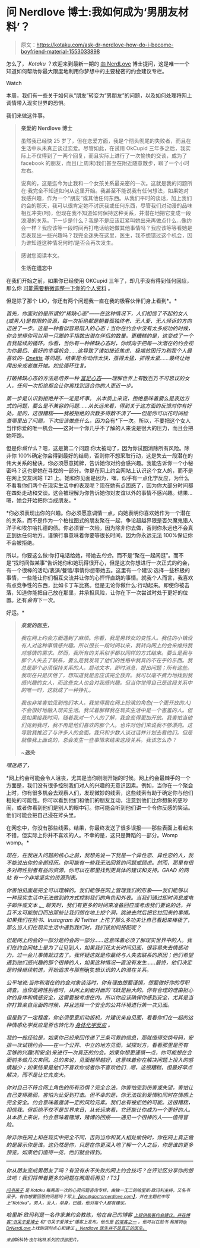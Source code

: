 # 问 Nerdlove 博士:我如何成为‘男朋友材料’？

> 原文：<https://kotaku.com/ask-dr-nerdlove-how-do-i-become-boyfriend-material-1553033898>

怎么了， *Kotaku* ？欢迎来到最新一期的 [向 NerdLove](http://kotaku.com/askdrnerdlove) 博士提问，这是唯一一个知道如何帮助你最大限度地利用你梦想中的主要秘密的约会建议专栏。

Watch

本周，我们有一些关于如何从“朋友”转变为“男朋友”的问题，以及如何处理将网上调情带入现实世界的恐惧。

我们来做这件事。

> **亲爱的 Nerdlove 博士**
> 
> 虽然我已经快 25 岁了，但在恋爱方面，我是个彻头彻尾的失败者，而且在生活中从未真正谈过恋爱。尽管如此，在试用 OkCupid 三年多之后，我实际上不仅得到了一两个回复，而且实际上进行了一次愉快的交谈，成为了 facebook 的朋友，而且(上周末)我们甚至在附近随意散步，聊了一个小时左右。
> 
> 说真的，这是迄今为止我和一个女孩关系最亲密的一次。这就是我的问题所在:我完全不知道如何从这里开始。我甚至不能说我有任何想法，如果她对我感兴趣，作为一个“朋友”或其他任何东西。从我们平时的谈话，加上我们约会的那天，我可以很肯定她不讨厌我或任何东西，尽管我们对动漫的品味相互冲突(呵)，但现在我不知道如何保持这种关系，并潜在地把它变成一段浪漫的关系。下一步是什么？我是不是应该赶紧叫她出来再做点什么...像约会一样？我应该等一段时间再打电话给她做其他事情吗？我应该等等看她是否表现出一些兴趣吗？我完全迷失在这里，医生，我不想错过这个机会，因为谁知道这种情况何时/是否会再次发生。

> 感谢您阅读本文。
> 
> **生活在遗忘中**

在我们开始之前，如果你已经使用 OKCupid 三年了，却几乎没有得到任何回应，那么你 [可能需要稍微调整一下你的个人资料](http://bit.ly/1pAkw4i) 。

但是除了那个 LiO，你还有两个问题我一直在我的极客伙伴们身上看到*。*

*首先，你面对的是所谓的“稀缺心态”——在这种情况下，人们相信了不起的女人(或男人)是有限的资源，每一次拒绝都是朝着孤独终老、无人爱、无人倾诉的方向迈进了一步。这是一种看似容易陷入的心态；当你在约会中没有太多成功的时候，你会觉得你可以用一只脚的手指数出潜在伴侣的数量。更糟糕的是，这变成了一个自我延续的循环。你看，当你有一种稀缺心态时，你倾向于把每一次潜在的约会视为你最后、最好的幸福机会……这导致了诸如接近焦虑、极端贫困行为和我个人最喜欢的- [Oneitis](http://www.doctornerdlove.com/2011/09/oneitis/all/1/) 等问题。结果是:你动作太快，推得太猛，抓得太紧……最终让她爬出来或者推开她。如此循环往复。*

*打破稀缺心态的方法是培养一种 [富足心态](http://www.doctornerdlove.com/2014/01/leveling-up-abundance-mentality/)——理解世界上有*数百万*不可思议的女人，任何一次拒绝都会让你离找到适合你的人更近一步。*

*第一步是认识到拒绝并不一定是坏事。 从本质上来说，拒绝意味着要么是表达方式的问题，要么是不兼容的问题……从长远来看，得到关于这方面的反馈对你有好处。是的，这很糟糕——我被拒绝的次数多得数不清了——但是你可以花时间检查哪里出了问题，下次应该做些什么。因为*会有*下一次。所以，不要把这个女人当作你爱的唯一机会——这对一个你几乎不了解的人来说是很大的压力，而且会把她吓跑。

但是你*做什么*？嗯，这是第二个问题:你太被动了，因为你试图消除所有风险。除非你 100%确定你会得到最好的结局，否则你不想采取行动，这是失去一段潜在的伟大关系的秘诀。你必须愿意摊牌，告诉她你对约会感兴趣。我能告诉你一个小秘密吗？这也是她在寻找的一部分。你是在网上约会网站上认识这个女人的，而不是在网上交友网站 T21 上。她和你见面是因为，嘿，似乎有一点化学反应，为什么不看看你们两个在现实生活中的表现呢？现在她有点困惑了，因为你大部分时间都在四处走动和交谈。这会被理解为你告诉她你对友谊以外的事情不感兴趣。结果…嗯，她会开始把你当成朋友。*

*你必须表现出你的兴趣。你必须愿意调情一点，向她表明你喜欢她作为一个潜在的关系，而不是作为一个柏拉图式的朋友聚在一起，争论超越界限是否欠魔鬼猎人洋子和埃尔哈扎德的债。你必须冒一次险，因为除非你去做，否则你永远也不会真正到达任何地方。谨慎行事意味着你要等很长时间，因为你永远无法 100%保证你不会被拒绝。

所以，你要这么做:你打电话给她，带她去*约会*。而不是“聚在一起闲逛”。而不是“找时间做某事”告诉她你和她玩得很开心，但是这次你想进行一次正式的约会，有一个很棒的活动/表演/餐馆/事情你想带她去。这里有一个建议:选择一些积极的事情，一些能让你们相互交流并让你的心怦怦直跳的事情。就我个人而言，我喜欢有点竞争性的东西，比如卡丁车比赛。但是无论你做什么:行动起来。即使你被击落，知道你能把自己放在那里，并承担风险，让你在下一次尝试时处于更好的位置。还有*会有*下一次。

好运。*

> ***亲爱的医生，***
> 
> *我在网上约会方面遇到了麻烦。你看，我是男转女的变性人。我住的小镇没有人对这种事情感兴趣。所以很长一段时间以来，我转向网上约会来维持我对感情的需求。然而，我所有的关系似乎都以同样的方式结束。要么是我与那个人失去了联系，要么是我发现了他们的性格中我真的不在乎的东西。我总是那个必须保持关系的人。启动文本，即时消息，提出问题；所有这些。我现在只是厌倦了，想知道我是否应该完全放弃。我可以毫不费力地找到我感兴趣的女人，而这些女人也会对我感兴趣。但当你觉得自己是这段关系中的唯一时，这就成了一种挣扎。*
> 
> *我也非常害怕见到他们本人。我觉得我在网上扮演的角色(一个更开放的人)不会很好地融入现实生活。我试着解释我在现实生活中是一个害羞的人。但是如果给我时间，随着我对一个人的了解，我会变得更加开放。我害怕当他们见到我时，我不再是他们喜欢的那个人。也许对他们来说我不够漂亮。这导致我推迟了与许多人的会面。我只和少数人谈过话并计划去看他们。但是就像我上面说的，总会发生一些事情来结束这段关系。我该怎么办？*
> 
> ***~迷失***

*嘿迷路了，*

*网上约会可能会令人沮丧，尤其是当你刚刚开始的时候。网上约会最棘手的一个方面是，我们没有很多控制我们对人的兴趣的无意识因素。例如，当你在一个聚会上时，你有很多机会去观察人们，发现微妙的线索，这些线索有助于确定你与他们相处的可能性。你可以看到他们和他们的朋友互动，注意到他们比你想象的更吵闹，或者你看到他们是别人的眼中钉。你可能会听到他们讲一个令你反感的笑话。他们可能会把自己浸在斧头里。

在网恋中，你没有那些线索。结果，你最终发送了很多误报——那些表面上看起来不错，但实际上你并不喜欢的人。不幸的是，这只是舞蹈的一部分。Womp womp。*

*现在，在我进入问题的核心之前，我想先说一下我是一个异性恋、异性恋的人，我不能说出你的全部经历。你可能有一些我无法回答的问题或顾虑。然而，那里有很多对跨性别者有益的资源，你可以在那里找到更具体的建议和支持。GAAD 的网站 有一个非常坚实的资源列表。*

*你害怕见面是完全可以理解的。我们能够在网上管理我们的形象——我们能够以一种现实生活中无法做到的方式控制我们的角色和外表。当我们通过即时消息或电子邮件或文本 [、](https://kotaku.com/ask-dr-nerdlove-how-do-i-make-friends-1532592515) 聊天时，我们有更多的时间来准备回应或考虑我们要说的话，并且不太可能脱口而出那些让我们想在地上挖个洞，跳进去然后把它拉回来的事情。如果我们在脸书、Instagram 和 Twitter 上花了那么多功夫让自己看起来棒极了，那么当人们在现实生活中遇到我们时，我们该如何搭配呢？*

*但是网上约会的一部分是约会的一部分……这意味着必须了解现实世界中的人。我们在约会网站上是为了让*见到*人，如果我们花太长时间见面，很容易失去情感动力，过一会儿事情就过去了。我怀疑这就是你最终与人失去联系的原因；他们希望遇到他们感兴趣的那个很棒的人，如果这种情况一直没有发生……最终，他们决定是时候继续前进，开始追求与那些*确实*想认识的人的潜在关系。*

*公平地说:当你和潜在的约会对象谈话时，你有理由想要谨慎，想要做好你的尽职调查。当你是跨性别者时，从网上到面对面的飞跃是巨大的。你有合理的理由担心你的身体和情感安全，这需要被考虑在内。所以你应该确保你感到安全，尤其是当你打算亲自见面的时候，并且选择一个安全的公共环境进行第一次见面。*

*但是到了一定程度，你必须愿意扣动扳机，并建议亲自见面，看看你们在一起的这种情感化学反应是否也转化为 [*身体*化学反应](http://www.doctornerdlove.com/2012/07/chemistry-sexual-tension/) 。*

*我的一般经验是，如果你已经来回传递了三条可靠的信息，那就值得交换号码，安排一次试镜约会——在一个公开、中立的地方见面，试探对方，看看那里是否有足够的兴趣(和安全)来进行一次真正的约会。如果你想更谨慎一点，你可能想在会面前多做几次来回。总的来说，见面越早越好，这意味着你在解决问题上投入的感情越少；如果结果是他们不喜欢你或者你不喜欢他们...嗯，这很糟糕，但最好早点解决，而不是让它先变大。*

*你对自己不符合网上角色的所有恐惧？完全合法。你害怕受到伤害或失望，害怕让自己变得脆弱，害怕为此受到打击。但不幸的是，你无法找到爱情*和*同时在情感上完全安全。约会意味着邀请一定的风险元素。我们总有被拒绝的可能。这很糟糕，相信我。但拒绝不仅不是世界末日，从长远来看，它还能让你成为一个更好的人。从本质上来说，约会意味着赌博，赌博的回报——遇见一个很棒的人——值得冒险。*

*除非你在网上和在现实中完全不同，否则当你和某人相处愉快时，你在网上真正做的是展示你是谁。这仍然是你，只是在你更深入地了解一个人之后，你是谁的更多预览。如果他们值得一见，他们就会得到。*

* * *

*你从朋友变成男朋友了吗？有没有永不失败的网上约会技巧？在评论区分享你的想法吧！我们将带着更多的问题在两周后再见！T3】*

*[<small>问书呆子</small>](http://kotaku.com/askdrnerdlove) <small>是 Kotaku 每两周一次的心灵问题咨询专栏，由独一无二的哈里斯·欧玛利主持，又名书呆子。有你想要回答的问题吗？写上</small>[<small>【doc@doctornerdlove.com】</small>](mailto:doc@doctornerdlove.com)<small>，并在主题栏中写上“Kotaku”。男人，女人，单身，已婚，他对每个人都有建议。</small>*

*哈里斯·欧玛利是一名作家兼约会教练，他在自己的博客 [<small>上提供极客约会建议，并在博客“书呆子爱博士</small>](http://www.doctornerdlove.com/) <small>和“书呆子爱博士”播客上发布。他也是</small> [<small>的常客之一</small>](http://oneofus.net/) <small>。他可以在脸书</small> <small>和推特</small>[<small>@ DrNerdLove</small>](http://twitter.com/DrNerdLove)<small>上找到调剂点心和建议</small> [<small>。Nerdlove 医生并不是真正的医生。</small>](http://facebook.com/DrNerdLove)*

*<small>来自*斯科特·皮尔格林*系列的顶部图片。</small>*
